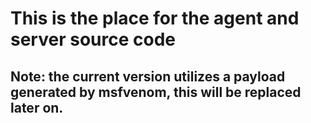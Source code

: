 # This is the place for the agent and server source code
## Note: the current version utilizes a payload generated by msfvenom, this will be replaced later on.
